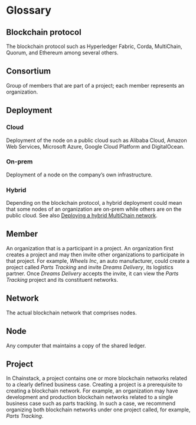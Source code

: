 # Glossary

## Blockchain protocol

The blockchain protocol such as Hyperledger Fabric, Corda, MultiChain, Quorum, and Ethereum among several others.

## Consortium

Group of members that are part of a project; each member represents an organization.

## Deployment

### Cloud

Deployment of the node on a public cloud such as Alibaba Cloud, Amazon Web Services, Microsoft Azure, Google Cloud Platform and DigitalOcean.

### On-prem

Deployment of a node on the company’s own infrastructure.

### Hybrid

Depending on the blockchain protocol, a hybrid deployment could mean that some nodes of an organization are on-prem while others are on the public cloud. See also [Deploying a hybrid MultiChain network](/guides/multichain-hybrid).

## Member

An organization that is a participant in a project. An organization first creates a project and may then invite other organizations to participate in that project. For example, *Wheels Inc*, an auto manufacturer, could create a project called *Parts Tracking* and invite *Dreams Delivery*, its logistics partner. Once *Dreams Delivery* accepts the invite, it can view the *Parts Tracking* project and its constituent networks.

## Network

The actual blockchain network that comprises nodes.

## Node

Any computer that maintains a copy of the shared ledger.

## Project

In Chainstack, a project contains one or more blockchain networks related to a clearly defined business case. Creating a project is a prerequisite to creating a blockchain network. For example, an organization may have development and production blockchain networks related to a single business case such as parts tracking. In such a case, we recommend organizing both blockchain networks under one project called, for example, *Parts Tracking*.
